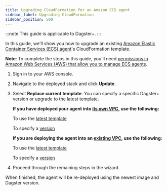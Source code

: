 ```yaml
---
title: Upgrading CloudFormation for an Amazon ECS agent
sidebar_label: Upgrading CloudFormation
sidebar_position: 500
---
```


:::note
This guide is applicable to Dagster+.
:::

In this guide, we'll show you how to upgrade an existing [Amazon Elastic Container Services (ECS) agent](/dagster-plus/deployment/deployment-types/hybrid/amazon-ecs/new-vpc)'s CloudFormation template.

**Note**: To complete the steps in this guide, you'll need [permissions in Amazon Web Services (AWS) that allow you to manage ECS agents](https://docs.aws.amazon.com/AmazonECS/latest/developerguide/security-iam-awsmanpol.html).

1. Sign in to your AWS console.

2. Navigate to the deployed stack and click **Update**.

3. Select **Replace current template**. You can specify a specific Dagster+ version or upgrade to the latest template.

   **If you have deployed your agent into [its own VPC](/dagster-plus/deployment/deployment-types/hybrid/amazon-ecs/new-vpc), use the following:**

   To use the [latest template](https://s3.amazonaws.com/dagster.cloud/cloudformation/ecs-agent-vpc.yaml)

   To specify a [version](https://s3.amazonaws.com/dagster.cloud/cloudformation/ecs-agent-vpc-1-0-3.yaml)

   **If you are deploying the agent into an [existing VPC](/dagster-plus/deployment/deployment-types/hybrid/amazon-ecs/existing-vpc), use the following:**

   To use the [latest template](https://s3.amazonaws.com/dagster.cloud/cloudformation/ecs-agent.yaml)

   To specify a [version](https://s3.amazonaws.com/dagster.cloud/cloudformation/ecs-agent-1-0-3.yaml)

4. Proceed through the remaining steps in the wizard.

When finished, the agent will be re-deployed using the newest image and Dagster version.
